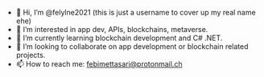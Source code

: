 - 👋 Hi, I’m @felylne2021 (this is just a username to cover up my real name ehe)
- 👀 I’m interested in app dev, APIs, blockchains, metaverse.
- 🌱 I’m currently learning blockchain development and C# .NET.
- 💞️ I’m looking to collaborate on app development or blockchain related projects.
- 📫 How to reach me: febimettasari@protonmail.ch

<!---
felylne2021/felylne2021 is a ✨ special ✨ repository because its `README.md` (this file) appears on your GitHub profile.
You can click the Preview link to take a look at your changes.
--->
